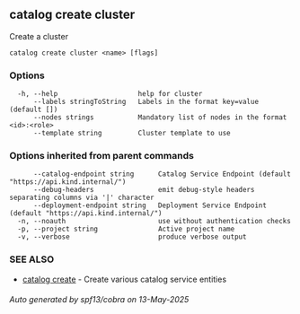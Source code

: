## catalog create cluster

Create a cluster

```
catalog create cluster <name> [flags]
```

### Options

```
  -h, --help                    help for cluster
      --labels stringToString   Labels in the format key=value (default [])
      --nodes strings           Mandatory list of nodes in the format <id>:<role>
      --template string         Cluster template to use
```

### Options inherited from parent commands

```
      --catalog-endpoint string      Catalog Service Endpoint (default "https://api.kind.internal/")
      --debug-headers                emit debug-style headers separating columns via '|' character
      --deployment-endpoint string   Deployment Service Endpoint (default "https://api.kind.internal/")
  -n, --noauth                       use without authentication checks
  -p, --project string               Active project name
  -v, --verbose                      produce verbose output
```

### SEE ALSO

* [catalog create](catalog_create.md)	 - Create various catalog service entities

###### Auto generated by spf13/cobra on 13-May-2025
